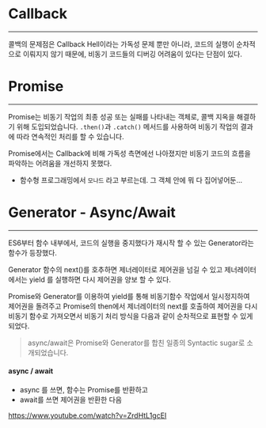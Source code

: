 
# Callback
---
콜백의 문제점은 Callback Hell이라는 가독성 문제 뿐만 아니라,
코드의 실행이 순차적으로 이뤄지지 않기 때문에, 비동기 코드들의 디버깅 어려움이 있다는 단점이 있다. 



# Promise
---
Promise는 비동기 작업의 최종 성공 또는 실패를 나타내는 객체로, 콜백 지옥을 해결하기 위해 도입되었습니다. `.then()`과 `.catch()` 메서드를 사용하여 비동기 작업의 결과에 따라 연속적인 처리를 할 수 있습니다.

Promise에서는 Callback에 비해 가독성 측면에선 나아졌지만
비동기 코드의 흐름을 파악하는 어려움을 개선하지 못했다. 
- 함수형 프로그래밍에서 `모나드` 라고 부르는데. 그 객체 안에 뭐 다 집어넣어둔... 


# Generator - Async/Await 
---
ES6부터 함수 내부에서, 코드의 실행을 중지했다가 재시작 할 수 있는 Generator라는 함수가 등장했다. 

Generator 함수의 next()를 호추하면 제너레이터로 제어권을 넘길 수 있고 
제너레이터에서는 yield 를 실행하면 다시 제어권을 양보 할 수 있다. 

Promise와 Generator를 이용하여 
yield를 통해 비동기함수 작업에서 일시정지하여 제어권을 돌려주고 
Promise의 then에서 제너레이터의 next를 호출하여 제어권을 다시 비동기 함수로 가져오면서
비동기 처리 방식을 다음과 같이 순차적으로 표현할 수 있게 되었다.

> async/await은 Promise와 Generator를 합친 일종의 Syntactic sugar로 소개되었습니다.


#### async / await 
- async 를 쓰면, 함수는 Promise를 반환하고 
- await를 쓰면 제어권을 반환한 다음 


https://www.youtube.com/watch?v=ZrdHtL1gcEI
